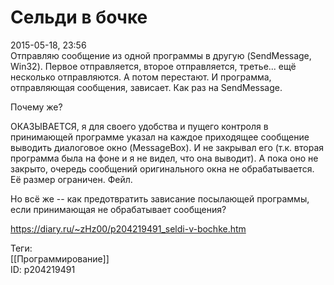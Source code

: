 Сельди в бочке
===============

   
 2015-05-18, 23:56   
  Отправляю сообщение из одной программы в другую (SendMessage, Win32). Первое отправляется, второе отправляется, третье... ещё несколько отправляются. А потом перестают. И программа, отправляющая сообщения, зависает. Как раз на SendMessage.   
   
 Почему же?   
   
 ОКАЗЫВАЕТСЯ, я для своего удобства и пущего контроля в принимающей программе указал на каждое приходящее сообщение выводить диалоговое окно (MessageBox). И не закрывал его (т.к. вторая программа была на фоне и я не видел, что она выводит). А пока оно не закрыто, очередь сообщений оригинального окна не обрабатывается. Её размер ограничен. Фейл.   
   
 Но всё же -- как предотвратить зависание посылающей программы, если принимающая не обрабатывает сообщения?   
    
 <https://diary.ru/~zHz00/p204219491_seldi-v-bochke.htm>   
   
 Теги:   
 [[Программирование]]   
 ID: p204219491
